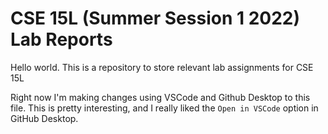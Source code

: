 # CSE 15L (Summer Session 1 2022) Lab Reports

Hello world. This is a repository to store relevant lab assignments for CSE 15L

Right now I'm making changes using VSCode and 
Github Desktop to this file.
This is pretty interesting, and I really
liked the `Open in VSCode` option in GitHub
Desktop.